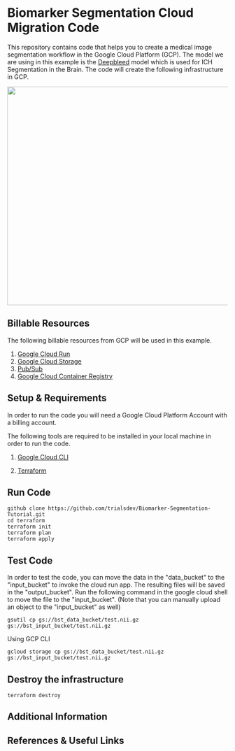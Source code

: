 # Biomarker Segmentation Cloud Migration Code #

This repository contains code that helps you to create a medical image segmentation workflow in the Google Cloud Platform (GCP). The model we are using in this example is the <a href = "https://github.com/msharrock/deepbleed">Deepbleed</a> model which is used for ICH Segmentation in the Brain. The code will create the following infrastructure in GCP. 

<img src = "https://user-images.githubusercontent.com/85404022/205371247-a677c4c3-1596-4b09-aebd-aa176703d24c.png" width = 750, height = 500></img>

## Billable Resources ##

The following billable resources from GCP will be used in this example.

1. <a href = "https://cloud.google.com/run">Google Cloud Run</a>
2. <a href = "https://cloud.google.com/storage">Google Cloud Storage</a>
3. <a href = "https://cloud.google.com/pubsub">Pub/Sub</a>
4. <a href = "https://cloud.google.com/container-registry">Google Cloud Container Registry</a>

## Setup & Requirements ##

In order to run the code you will need a Google Cloud Platform Account with a billing account.

The following tools are required to be installed in your local machine in order to run the code.

1. <a href = "https://cloud.google.com/sdk/docs/install">Google Cloud CLI </a>

2. <a href = "https://developer.hashicorp.com/terraform/tutorials/aws-get-started/install-cli"> Terraform </a>

## Run Code ##

```
github clone https://github.com/trialsdev/Biomarker-Segmentation-Tutorial.git 
cd terraform
terraform init
terraform plan
terraform apply
```

## Test Code ##

In order to test the code, you can move the data in the "data_bucket" to the "input_bucket" to invoke the cloud run app. The resulting files will be saved in the "output_bucket". Run the following command in the google cloud shell to move the file to the "input_bucket". (Note that you can manually upload an object to the "input_bucket" as well)

```
gsutil cp gs://bst_data_bucket/test.nii.gz gs://bst_input_bucket/test.nii.gz
```
Using GCP CLI

```
gcloud storage cp gs://bst_data_bucket/test.nii.gz gs://bst_input_bucket/test.nii.gz
```

## Destroy the infrastructure ##

```
terraform destroy
```

## Additional Information ##


## References & Useful Links ##
